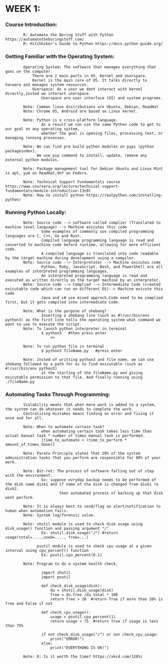 # WEEK 1:
### Course Introduction:
			R: Automate the Boring Stuff with Python https://automatetheboringstuff.com/
			R: Hitchhiker’s Guide to Python https://docs.python-guide.org/
			
### Getting Familiar with the Operating System:
			Operating System: The software that manages everything that goes on the computer.
				There are 2 main parts in OS, Kernel and Userspace.
				Kernel is the main core of OS. It talks directly to harware and manages system resources.
				Userspace: As a user we dont interact with kernel directly,insted we interact userspace.
					Userspace are user interface (UI) and system programs.
					
			Note: Comman linux distributions are Ubuntu, Debian, ReadHat
			Note: Chrome OS, Android are based on Linux kernel.
			
			Note: Python is a cross-platform language.
					As a result we can use the same Python code to get to our goal on any operating system,
					whether the goal is opening files, processing text, or managing running processes.
					
			Note: We can find pre build python modules on pypi (python packageindex).
				  We use pip command to install, update, remove any external python modules.
				  
			Note: Package management tool for Debian Ubuntu and Linux Mint is apt, yum on ReadHat,dnf on Fedora. 
			
			Note: Technical Support Fundamentals course  https://www.coursera.org/lecture/technical-support-fundamentals/module-introduction-I3n9l
			Note: How to install python https://realpython.com/installing-python/
			
### Running Python Locally:
			Note: Source code --> software called complier (Translated to machine level language) --> Machine exicutes this code
					Some examples of commonly use compiled programming languages are C, C++, Go and Rust.
					Compiled language programming language is read and converted to machine code before runtime, allowing for more efficient code.
					A compiled language is translated into code readable by the target machine during development using a compiler.
			Note: Source code --> Interpretater --> Machine exicutes code
					Python, Ruby, JavaScript, Bash, and PowerShell are all examples of interpreted programming languages.
					An interpreted programming language is read and executed as written directly on the target machine by an interpreter.
			Note: Source code --> Complied --> Intermediate Code (created exicutable code which can run on different OS)--> Machine exicute this code
					Java and c# use mixed approch.Code need to be complied first, but it gets compiled into intermediate code. 
			
			Note: What is the purpose of shebang?
					Inserting a shebang line (such as #!/usr/bin/env python3) as the first line tells the operating system what command we want to use to execute the script.
			Note: To launch python interpreter in terminal
					$ python3   #then press enter
						>>
						
			Note: To run python file in terminal
					$ python3 fileName.py   #press enter
					
			Note: Insted of writting python3 and file name, we can use shebang followed by a path for os to find exicutable (such as #!/usr/bin/env python3)
					at the starting of the fileName.py and giving exicutable permission to that file. And finally running using ./fileName.py
					
### Automating Tasks Through Programming:
			Scalability means that when more work is added to a system, the system can do whatever it needs to complete the work.
			Centralizing mistakes means finding an error and fixing it once and for all.
			
			Note: When to automate certain task?
					when automating certain task takes less time than actual manual task * number of times manual task is performed.
					[time_to_automate < (time_to_perform * amount_of_times_done)] 
			
			Note: Pareto Principle states that 20% of the system administration tasks that you perform are responsible for 80% of your work.
			
			Note: Bit-rot: The process of software falling out of step with the environment.
					Ex: suppose evryday backup needs to be performed of the disk name disk1 and if name of tha disk is changed from disk1 ro disk2.
							then automated process of backing up that disk wont perform.
							
			Note: It is always best to send/flag an alert/notification to human when automation fails.
			Note: System log/forensic value.
			
			Note: shutil module is used to check disk usage using disk_usage() function and passing argument "/"
					Ex: shutil.disk_usage("/") #return usage(total=....,used=...., free=...)
					
				  psutil module is used to check cpu usage at a given interval using cpu_percent() function
					Ex: psutil.cpu_percent(0.1)
			
			Note: Program to do a system health check,
				
					import shutil
					import psutil
					
					def check_disk_usage(disk):
						du = shutil.disk_usage(disk)
						free = du.free /du.total * 100
						return free > 20  #return True if more than 20% is free and False if not
						
					def check_cpu_usage():
						usage = psutil.cpu_percent(1)
						return usage < 75  #return True if usage is less than 75%
						
					if not check_disk_usage("/") or not check_cpu_usage:
						print("ERROR!")
					else:
						print("EVERYTHONG IS OK!")
			
			Note: R: Is it worth the time? https://xkcd.com/1205/	

